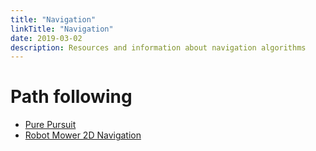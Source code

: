 ```yaml
---
title: "Navigation"
linkTitle: "Navigation"
date: 2019-03-02
description: Resources and information about navigation algorithms
---
```


# Path following

* [Pure Pursuit](https://github.com/FRC3184/purepursuit)
* [Robot Mower 2D Navigation](https://github.com/inuex3/robot_mower_2dnav)
